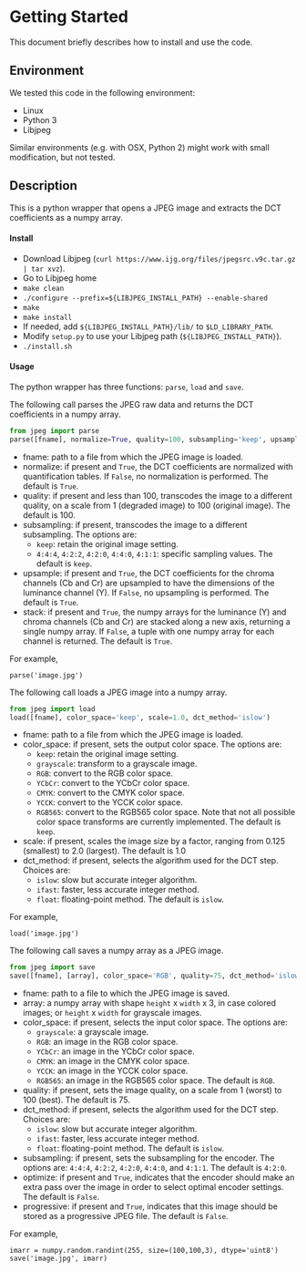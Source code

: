 # Getting Started

This document briefly describes how to install and use the code.


## Environment

We tested this code in the following environment:
 - Linux
 - Python 3
 - Libjpeg

Similar environments (e.g. with OSX, Python 2) might work with small modification, but not tested.


## Description

This is a python wrapper that opens a JPEG image and extracts the DCT coefficients as a numpy array.


#### Install

 - Download Libjpeg (`curl https://www.ijg.org/files/jpegsrc.v9c.tar.gz | tar xvz`).
 - Go to Libjpeg home
 - `make clean`
 - `./configure --prefix=${LIBJPEG_INSTALL_PATH} --enable-shared`
 - `make`
 - `make install`
 - If needed, add `${LIBJPEG_INSTALL_PATH}/lib/` to `$LD_LIBRARY_PATH`.
 - Modify `setup.py` to use your Libjpeg path (`${LIBJPEG_INSTALL_PATH}`).
 - `./install.sh`


#### Usage

The python wrapper has three functions: `parse`, `load` and `save`.

The following call parses the JPEG raw data and returns the DCT coefficients in a numpy array.
```python
from jpeg import parse
parse([fname], normalize=True, quality=100, subsampling='keep', upsample=True, stack=True)
```
 - fname: path to a file from which the JPEG image is loaded.
 - normalize: if present and `True`, the DCT coefficients are normalized with quantification tables. If `False`, no normalization is performed. The default is `True`.
 - quality: if present and less than 100, transcodes the image to a different quality, on a scale from 1 (degraded image) to 100 (original image). The default is 100.
 - subsampling: if present, transcodes the image to a different subsampling. The options are:
   - `keep`: retain the original image setting.
   - `4:4:4`, `4:2:2`, `4:2:0`, `4:4:0`, `4:1:1`: specific sampling values.
   The default is `keep`.
 - upsample: if present and `True`, the DCT coefficients for the chroma channels (Cb and Cr) are upsampled to have the dimensions of the luminance channel (Y). If `False`, no upsampling is performed. The default is `True`.
 - stack: if present and `True`, the numpy arrays for the luminance (Y) and chroma channels (Cb and Cr) are stacked along a new axis, returning a single numpy array. If `False`, a tuple with one numpy array for each channel is returned. The default is `True`.

For example,
```
parse('image.jpg')
```

The following call loads a JPEG image into a numpy array.
```python
from jpeg import load
load([fname], color_space='keep', scale=1.0, dct_method='islow')
```
 - fname: path to a file from which the JPEG image is loaded.
 - color\_space: if present, sets the output color space. The options are:
   - `keep`: retain the original image setting.
   - `grayscale`: transform to a grayscale image.
   - `RGB`: convert to the RGB color space.
   - `YCbCr`: convert to the YCbCr color space.
   - `CMYK`: convert to the CMYK color space.
   - `YCCK`: convert to the YCCK color space.
   - `RGB565`: convert to the RGB565 color space.
   Note that not all possible color space transforms are currently implemented. The default is `keep`.
 - scale: if present, scales the image size by a factor, ranging from 0.125 (smallest) to 2.0 (largest). The default is 1.0
 - dct\_method: if present, selects the algorithm used for the DCT step. Choices are:
   - `islow`: slow but accurate integer algorithm.
   - `ifast`: faster, less accurate integer method.
   - `float`: floating-point method.
   The default is `islow`.

For example, 
```
load('image.jpg')
```

The following call saves a numpy array as a JPEG image.
```python
from jpeg import save
save([fname], [array], color_space='RGB', quality=75, dct_method='islow', subsampling='4:2:0', optimize=False, progressive=False)
```
 - fname: path to a file to which the JPEG image is saved.
 - array: a numpy array with shape `height` x `width` x 3, in case colored images; or `height` x `width` for grayscale images.
 - color\_space: if present, selects the input color space. The options are:
   - `grayscale`: a grayscale image.
   - `RGB`: an image in the RGB color space.
   - `YCbCr`: an image in the YCbCr color space.
   - `CMYK`: an image in the CMYK color space.
   - `YCCK`: an image in the YCCK color space.
   - `RGB565`: an image in the RGB565 color space.
   The default is `RGB`.
 - quality: if present, sets the image quality, on a scale from 1 (worst) to 100 (best). The default is 75.
 - dct\_method: if present, selects the algorithm used for the DCT step. Choices are:
   - `islow`: slow but accurate integer algorithm.
   - `ifast`: faster, less accurate integer method.
   - `float`: floating-point method.
   The default is `islow`.
 - subsampling: if present, sets the subsampling for the encoder. The options are: `4:4:4`, `4:2:2`, `4:2:0`, `4:4:0`, and `4:1:1`. The default is `4:2:0`.
 - optimize: if present and `True`, indicates that the encoder should make an extra pass over the image in order to select optimal encoder settings. The default is `False`.
 - progressive: if present and `True`, indicates that this image should be stored as a progressive JPEG file. The default is `False`.

For example, 
```
imarr = numpy.random.randint(255, size=(100,100,3), dtype='uint8')
save('image.jpg', imarr)
```
